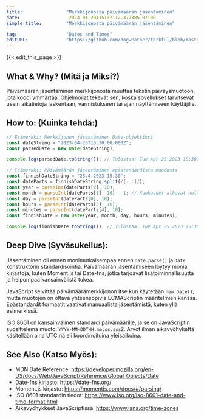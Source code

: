 ```yaml
---
title:                "Merkkijonosta päivämäärän jäsentäminen"
date:                  2024-01-20T15:37:12.377385-07:00
simple_title:         "Merkkijonosta päivämäärän jäsentäminen"

tag:                  "Dates and Times"
editURL:              "https://github.com/dogweather/forkful/blob/master/content/fi/javascript/parsing-a-date-from-a-string.md"
---
```


{{< edit_this_page >}}

## What & Why? (Mitä ja Miksi?)
Päivämäärän jäsentäminen merkkijonosta muuttaa tekstin päiväysmuotoon, jota koodi ymmärtää. Ohjelmoijat tekevät sen, koska sovellukset tarvitsevat usein aikatietoja laskentaan, varmistukseen tai ajan näyttämiseen käyttäjille.

## How to: (Kuinka tehdä:)
```Javascript
// Esimerkki: Merkkijonon jäsentäminen Date-objektiksi
const dateString = "2023-04-25T15:30:00.000Z";
const parsedDate = new Date(dateString);

console.log(parsedDate.toString()); // Tulostaa: Tue Apr 25 2023 18:30:00 GMT+0300 (Itä-Euroopan kesäaika)

// Esimerkki: Päivämäärän jäsentäminen epästandardista muodosta
const finnishDateString = "25.4.2023 15:30";
const dateParts = finnishDateString.split(/[. :]/);
const year = parseInt(dateParts[2], 10);
const month = parseInt(dateParts[1], 10) - 1; // Kuukaudet alkavat nollasta
const day = parseInt(dateParts[0], 10);
const hours = parseInt(dateParts[3], 10);
const minutes = parseInt(dateParts[4], 10);
const finnishDate = new Date(year, month, day, hours, minutes);

console.log(finnishDate.toString()); // Tulostaa: Tue Apr 25 2023 15:30:00 GMT+0300 (Itä-Euroopan kesäaika)
```

## Deep Dive (Syväsukellus):
Jäsentäminen oli ennen monimutkaisempaa ennen `Date.parse()` ja `Date` konstruktorin standardisointia. Päivämäärän jäsentämiseen löytyy monia kirjastoja, kuten Moment.js tai Date-fns, jotka tarjoavat lisätoiminnallisuutta ja helpompaa kansainvälistä tukea.

JavaScript selvittää päivämäärämerkkijonon itse kun käytetään `new Date()`, mutta muotojen on oltava yhteensopivia ECMAScriptin määritelmien kanssa. Epästandardit formaatit vaativat manuaalista jäsentämistä, kuten yllä esimerkissä.

ISO 8601 on kansainvälinen standardi päivämäärille, ja se on JavaScriptin suosittelema muoto: `YYYY-MM-DDTHH:mm:ss.sssZ`. Arvot ilman aikavyöhykettä käsitellään aina UTC:nä eli koordinoituina yleisaikoina.

## See Also (Katso Myös):
- MDN Date Reference: https://developer.mozilla.org/en-US/docs/Web/JavaScript/Reference/Global_Objects/Date
- Date-fns kirjasto: https://date-fns.org/
- Moment.js kirjasto: https://momentjs.com/docs/#/parsing/
- ISO 8601 standardin tiedot: https://www.iso.org/iso-8601-date-and-time-format.html
- Aikavyöhykkeet JavaScriptissä: https://www.iana.org/time-zones
